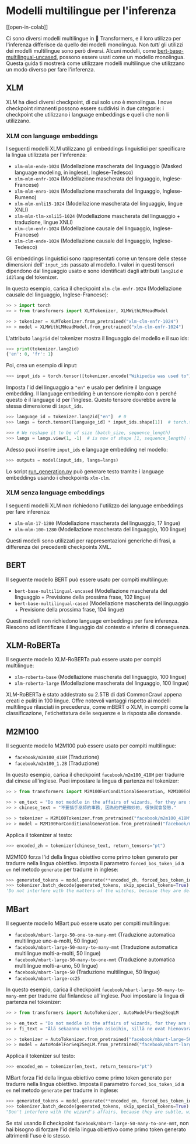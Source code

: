 <!--Copyright 2022 The HuggingFace Team. All rights reserved.

Licensed under the Apache License, Version 2.0 (the "License"); you may not use this file except in compliance with
the License. You may obtain a copy of the License at

http://www.apache.org/licenses/LICENSE-2.0

Unless required by applicable law or agreed to in writing, software distributed under the License is distributed on
an "AS IS" BASIS, WITHOUT WARRANTIES OR CONDITIONS OF ANY KIND, either express or implied. See the License for the
specific language governing permissions and limitations under the License.

⚠️ Note that this file is in Markdown but contain specific syntax for our doc-builder (similar to MDX) that may not be
rendered properly in your Markdown viewer.

-->

# Modelli multilingue per l'inferenza

[[open-in-colab]]

Ci sono diversi modelli multilingue in 🤗 Transformers, e il loro utilizzo per l'inferenza differisce da quello dei modelli monolingua. Non *tutti* gli utilizzi dei modelli multilingue sono però diversi. Alcuni modelli, come [bert-base-multilingual-uncased](https://huggingface.co/bert-base-multilingual-uncased), possono essere usati come un modello monolingua. Questa guida ti mostrerà come utilizzare modelli multilingue che utilizzano un modo diverso per fare l'inferenza.

## XLM

XLM ha dieci diversi checkpoint, di cui solo uno è monolingua. I nove checkpoint rimanenti possono essere suddivisi in due categorie: i checkpoint che utilizzano i language embeddings e quelli che non li utilizzano.

### XLM con language embeddings

I seguenti modelli XLM utilizzano gli embeddings linguistici per specificare la lingua utilizzata per l'inferenza:

- `xlm-mlm-ende-1024` (Modellazione mascherata del linguaggio (Masked language modeling, in inglese), Inglese-Tedesco)
- `xlm-mlm-enfr-1024` (Modellazione mascherata del linguaggio, Inglese-Francese)
- `xlm-mlm-enro-1024` (Modellazione mascherata del linguaggio, Inglese-Rumeno)
- `xlm-mlm-xnli15-1024` (Modellazione mascherata del linguaggio, lingue XNLI)
- `xlm-mlm-tlm-xnli15-1024` (Modellazione mascherata del linguaggio + traduzione, lingue XNLI)
- `xlm-clm-enfr-1024` (Modellazione causale del linguaggio, Inglese-Francese)
- `xlm-clm-ende-1024` (Modellazione causale del linguaggio, Inglese-Tedesco)

Gli embeddings linguistici sono rappresentati come un tensore delle stesse dimensioni dell' `input_ids` passato al modello. I valori in questi tensori dipendono dal linguaggio usato e sono identificati dagli attributi `lang2id` e `id2lang` del tokenizer.

In questo esempio, carica il checkpoint `xlm-clm-enfr-1024` (Modellazione causale del linguaggio, Inglese-Francese):

```py
>> > import torch
>> > from transformers import XLMTokenizer, XLMWithLMHeadModel

>> > tokenizer = XLMTokenizer.from_pretrained("xlm-clm-enfr-1024")
>> > model = XLMWithLMHeadModel.from_pretrained("xlm-clm-enfr-1024")
```

L'attributo `lang2id` del tokenizer mostra il linguaggio del modello e il suo ids:

```py
>>> print(tokenizer.lang2id)
{'en': 0, 'fr': 1}
```

Poi, crea un esempio di input:

```py
>>> input_ids = torch.tensor([tokenizer.encode("Wikipedia was used to")])  # batch size of 1
```

Imposta l'id del linguaggio a `"en"` e usalo per definire il language embedding. Il language embedding è un tensore riempito con `0` perché questo è il language id per l'inglese. Questo tensore dovrebbe avere la stessa dimensione di `input_ids`.

```py
>>> language_id = tokenizer.lang2id["en"]  # 0
>>> langs = torch.tensor([language_id] * input_ids.shape[1])  # torch.tensor([0, 0, 0, ..., 0])

>>> # We reshape it to be of size (batch_size, sequence_length)
>>> langs = langs.view(1, -1)  # is now of shape [1, sequence_length] (we have a batch size of 1)
```

Adesso puoi inserire `input_ids` e language embedding nel modello:

```py
>>> outputs = model(input_ids, langs=langs)
```

Lo script [run_generation.py](https://github.com/huggingface/transformers/tree/main/examples/pytorch/text-generation/run_generation.py) può generare testo tramite i language embeddings usando i checkpoints `xlm-clm`.

### XLM senza language embeddings

I seguenti modelli XLM non richiedono l'utilizzo dei language embeddings per fare inferenza:

- `xlm-mlm-17-1280` (Modellazione mascherata del linguaggio, 17 lingue)
- `xlm-mlm-100-1280` (Modellazione mascherata del linguaggio, 100 lingue)

Questi modelli sono utilizzati per rappresentazioni generiche di frasi, a differenza dei precedenti checkpoints XML.

## BERT

Il seguente modello BERT può essere usato per compiti multilingue:

- `bert-base-multilingual-uncased` (Modellazione mascherata del linguaggio + Previsione della prossima frase, 102 lingue)
- `bert-base-multilingual-cased` (Modellazione mascherata del linguaggio + Previsione della prossima frase, 104 lingue)

Questi modelli non richiedono language embeddings per fare inferenza. Riescono ad identificare il linguaggio dal contesto e inferire di conseguenza.

## XLM-RoBERTa

Il seguente modello XLM-RoBERTa può essere usato per compiti multilingue:

- `xlm-roberta-base` (Modellazione mascherata del linguaggio, 100 lingue)
- `xlm-roberta-large` (Modellazione mascherata del linguaggio, 100 lingue)

XLM-RoBERTa è stato addestrato su 2.5TB di dati CommonCrawl appena creati e puliti in 100 lingue. Offre notevoli vantaggi rispetto ai modelli multilingue rilasciati in precedenza, come mBERT o XLM, in compiti come la classificazione, l'etichettatura delle sequenze e la risposta alle domande.

## M2M100

Il seguente modello M2M100 può essere usato per compiti multilingue:

- `facebook/m2m100_418M` (Traduzione)
- `facebook/m2m100_1.2B` (Traduzione)

In questo esempio, carica il checkpoint `facebook/m2m100_418M`  per tradurre dal cinese all'inglese. Puoi impostare la lingua di partenza nel tokenizer:

```py
>> > from transformers import M2M100ForConditionalGeneration, M2M100Tokenizer

>> > en_text = "Do not meddle in the affairs of wizards, for they are subtle and quick to anger."
>> > chinese_text = "不要插手巫師的事務, 因為他們是微妙的, 很快就會發怒."

>> > tokenizer = M2M100Tokenizer.from_pretrained("facebook/m2m100_418M", src_lang="zh")
>> > model = M2M100ForConditionalGeneration.from_pretrained("facebook/m2m100_418M")
```

Applica il tokenizer al testo:

```py
>>> encoded_zh = tokenizer(chinese_text, return_tensors="pt")
```

M2M100 forza l'id della lingua obiettivo come primo token generato per tradurre nella lingua obiettivo. Imposta il parametro `forced_bos_token_id` a `en` nel metodo `generate` per tradurre in inglese:

```py
>>> generated_tokens = model.generate(**encoded_zh, forced_bos_token_id=tokenizer.get_lang_id("en"))
>>> tokenizer.batch_decode(generated_tokens, skip_special_tokens=True)
'Do not interfere with the matters of the witches, because they are delicate and will soon be angry.'
```

## MBart

Il seguente modello MBart può essere usato per compiti multilingue:

- `facebook/mbart-large-50-one-to-many-mmt` (Traduzione automatica multilingue uno-a-molti, 50 lingue)
- `facebook/mbart-large-50-many-to-many-mmt` (Traduzione automatica multilingue molti-a-molti, 50 lingue)
- `facebook/mbart-large-50-many-to-one-mmt` (Traduzione automatica multilingue molti-a-uno, 50 lingue)
- `facebook/mbart-large-50` (Traduzione multilingue, 50 lingue)
- `facebook/mbart-large-cc25`

In questo esempio, carica il checkpoint `facebook/mbart-large-50-many-to-many-mmt` per tradurre dal finlandese all'inglese. Puoi impostare la lingua di partenza nel tokenizer:

```py
>> > from transformers import AutoTokenizer, AutoModelForSeq2SeqLM

>> > en_text = "Do not meddle in the affairs of wizards, for they are subtle and quick to anger."
>> > fi_text = "Älä sekaannu velhojen asioihin, sillä ne ovat hienovaraisia ja nopeasti vihaisia."

>> > tokenizer = AutoTokenizer.from_pretrained("facebook/mbart-large-50-many-to-many-mmt", src_lang="fi_FI")
>> > model = AutoModelForSeq2SeqLM.from_pretrained("facebook/mbart-large-50-many-to-many-mmt")
```

Applica il tokenizer sul testo:

```py
>>> encoded_en = tokenizer(en_text, return_tensors="pt")
```

MBart forza l'id della lingua obiettivo come primo token generato per tradurre nella lingua obiettivo. Imposta il parametro `forced_bos_token_id` a `en` nel metodo `generate` per tradurre in inglese:

```py
>>> generated_tokens = model.generate(**encoded_en, forced_bos_token_id=tokenizer.lang_code_to_id("en_XX"))
>>> tokenizer.batch_decode(generated_tokens, skip_special_tokens=True)
"Don't interfere with the wizard's affairs, because they are subtle, will soon get angry."
```

Se stai usando il checkpoint `facebook/mbart-large-50-many-to-one-mmt`, non hai bisogno di forzare l'id della lingua obiettivo come primo token generato altrimenti l'uso è lo stesso.